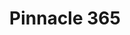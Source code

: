 ---
title: "Pinnacle 365"
url: /grants-pass/pinnacle-365-northwest-6th-street/
shop: convenience
---